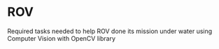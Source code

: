 # ROV

Required tasks needed to help ROV done its mission under water using Computer Vision with OpenCV library
